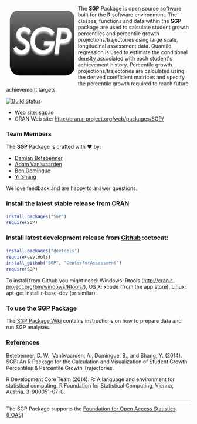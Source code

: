 
<a href="http://sgp.io"><img src="https://raw.githubusercontent.com/CenterForAssessment/SGP_Resources/master/misc/SGP4_Logo.png" align="left" hspace="10" vspace="15"></a>
The **SGP** Package is open source software built for the **R** software environment. The classes, functions and data within the **SGP** package are used to calculate student growth percentiles and percentile growth projections/trajectories using large scale, longitudinal assessment data. Quantile regression is used to estimate the conditional density associated with each student's achievement history. Percentile growth projections/trajectories are calculated using the derived coefficient matrices and specify the percentile growth required to reach future achievement targets.

[![Build Status](https://travis-ci.org/dbetebenner/SGP.svg?branch=master)](https://travis-ci.org/dbetebenner/SGP)

* Web site: [sgp.io](http://sgp.io)
* CRAN Web site: http://cran.r-project.org/web/packages/SGP/

### Team Members

The **SGP** Package is crafted with :heart: by: 

* [Damian Betebenner](https://github.com/dbetebenner)
* [Adam VanIwaarden](https://github.com/adamvi)
* [Ben Domingue](https://github.com/ben-domingue)
* [Yi Shang](https://github.com/shangyi)

We love feedback and are happy to answer questions.


### Install the latest stable release from [CRAN](http://cran.r-project.org/package=SGP)

```R
install.packages("SGP")
require(SGP)
```


### Install latest development release from [Github](https://github.com/CenterForAssessment/SGP/) :octocat:

```R
install.packages("devtools")
require(devtools)
install_github("SGP", "CenterForAssessment")
require(SGP)
```

To install from Github you might need: Windows: Rtools (http://cran.r-project.org/bin/windows/Rtools/), OS X: xcode (from the app store),
Linux: apt-get install r-base-dev (or similar).


### To use the SGP Package

The [SGP Package Wiki](https://github.com/CenterForAssessment/SGP/wiki/Home) contains instructions on how to prepare data and run SGP analyses.


### References

Betebenner, D. W., VanIwaarden, A., Domingue, B., and Shang, Y. (2014). SGP: An R Package for the Calculation and Visualization of Student Growth Percentiles & Percentile Growth Trajectories. 

R Development Core Team (2014). R: A language and environment for statistical computing. R Foundation for Statistical Computing, Vienna, Austria.
3-900051-07-0.

___________________________________________________________________


The SGP Package supports the [Foundation for Open Access Statistics (FOAS)](http://www.foastat.org/index.html)
